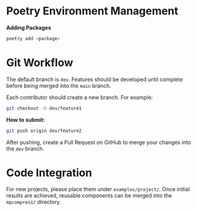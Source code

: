 # Poetry Environment Management

**Adding Packages**
```sh
poetry add <package>
```

# Git Workflow

The default branch is `dev`. Features should be developed until complete before being merged into the `main` branch.

Each contributor should create a new branch. For example:
```sh
git checkout -b dev/feature1
```

**How to submit:**
```sh
git push origin dev/feature2
```

After pushing, create a Pull Request on GitHub to merge your changes into the `dev` branch.

# Code Integration

For new projects, please place them under `examples/project/`. Once initial results are achieved, reusable components can be merged into the `mpcompress/` directory.
